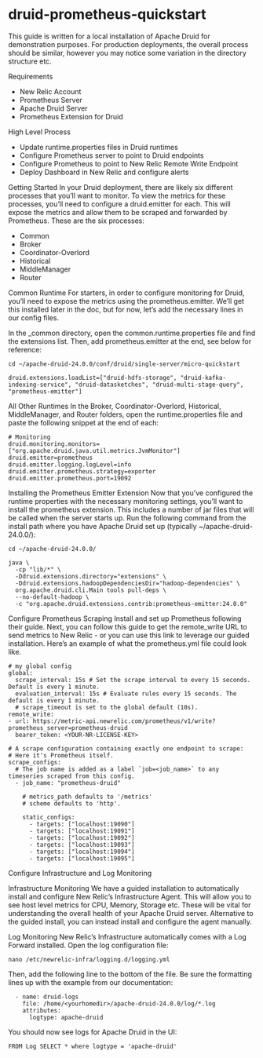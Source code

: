 # druid-prometheus-quickstart

This guide is written for a local installation of Apache Druid for demonstration purposes. For production deployments, the overall process should be similar, however you may notice some variation in the directory structure etc. 

Requirements
* New Relic Account
* Prometheus Server
* Apache Druid Server
* Prometheus Extension for Druid


High Level Process
* Update runtime.properties files in Druid runtimes
* Configure Prometheus server to point to Druid endpoints
* Configure Prometheus to point to New Relic Remote Write Endpoint
* Deploy Dashboard in New Relic and configure alerts


Getting Started
In your Druid deployment, there are likely six different processes that you’ll want to monitor. To view the metrics for these processes, you’ll need to configure a druid.emitter for each. This will expose the metrics and allow them to be scraped and forwarded by Prometheus. These are the six processes:

* Common
* Broker
* Coordinator-Overlord
* Historical
* MiddleManager
* Router


Common Runtime
For starters, in order to configure monitoring for Druid, you’ll need to expose the metrics using the prometheus.emitter. We’ll get this installed later in the doc, but for now, let’s add the necessary lines in our config files. 

In the _common directory, open the common.runtime.properties file and find the extensions list. Then, add prometheus.emitter at the end, see below for reference:
```
cd ~/apache-druid-24.0.0/conf/druid/single-server/micro-quickstart
```
```
druid.extensions.loadList=["druid-hdfs-storage", "druid-kafka-indexing-service", "druid-datasketches", "druid-multi-stage-query", "prometheus-emitter"]
```


All Other Runtimes
In the Broker, Coordinator-Overlord, Historical, MiddleManager, and Router folders, open the runtime.properties file and paste the following snippet at the end of each:
```
# Monitoring
druid.monitoring.monitors=["org.apache.druid.java.util.metrics.JvmMonitor"]
druid.emitter=prometheus
druid.emitter.logging.logLevel=info
druid.emitter.prometheus.strategy=exporter
druid.emitter.prometheus.port=19092
```


Installing the Prometheus Emitter Extension
Now that you’ve configured the runtime properties with the necessary monitoring settings, you’ll want to install the prometheus extension. This includes a number of jar files that will be called when the server starts up. Run the following command from the install path where you have Apache Druid set up (typically ~/apache-druid-24.0.0/):
```
cd ~/apache-druid-24.0.0/
```
```
java \
  -cp "lib/*" \
  -Ddruid.extensions.directory="extensions" \
  -Ddruid.extensions.hadoopDependenciesDir="hadoop-dependencies" \
  org.apache.druid.cli.Main tools pull-deps \
  --no-default-hadoop \
  -c "org.apache.druid.extensions.contrib:prometheus-emitter:24.0.0"
```


Configure Prometheus Scraping
Install and set up Prometheus following their guide.  Next, you can follow this guide to get the remote_write URL to send metrics to New Relic - or you can use this link to leverage our guided installation. Here’s an example of what the prometheus.yml file could look like. 
```
# my global config
global:
  scrape_interval: 15s # Set the scrape interval to every 15 seconds. Default is every 1 minute.
  evaluation_interval: 15s # Evaluate rules every 15 seconds. The default is every 1 minute.
  # scrape_timeout is set to the global default (10s).
remote_write:
- url: https://metric-api.newrelic.com/prometheus/v1/write?prometheus_server=prometheus-druid
  bearer_token: <YOUR-NR-LICENSE-KEY>

# A scrape configuration containing exactly one endpoint to scrape:
# Here it's Prometheus itself.
scrape_configs:
  # The job name is added as a label `job=<job_name>` to any timeseries scraped from this config.
  - job_name: "prometheus-druid"

    # metrics_path defaults to '/metrics'
    # scheme defaults to 'http'.

    static_configs:
      - targets: ["localhost:19090"]
      - targets: ["localhost:19091"]
      - targets: ["localhost:19092"]
      - targets: ["localhost:19093"]
      - targets: ["localhost:19094"]
      - targets: ["localhost:19095"]
```

Configure Infrastructure and Log Monitoring

Infrastructure Monitoring
We have a guided installation to automatically install and configure New Relic’s Infrastructure Agent. This will allow you to see host level metrics for CPU, Memory, Storage etc. These will be vital for understanding the overall health of your Apache Druid server. Alternative to the guided install, you can instead install and configure the agent manually. 

Log Monitoring
New Relic’s Infrastructure automatically comes with a Log Forward installed. Open the log configuration file:
```
nano /etc/newrelic-infra/logging.d/logging.yml
```

Then, add the following line to the bottom of the file. Be sure the formatting lines up with the example from our documentation:
```
  - name: druid-logs
    file: /home/<yourhomedir>/apache-druid-24.0.0/log/*.log
    attributes:
      logtype: apache-druid
```


You should now see logs for Apache Druid in the UI:
```
FROM Log SELECT * where logtype = 'apache-druid'
```

